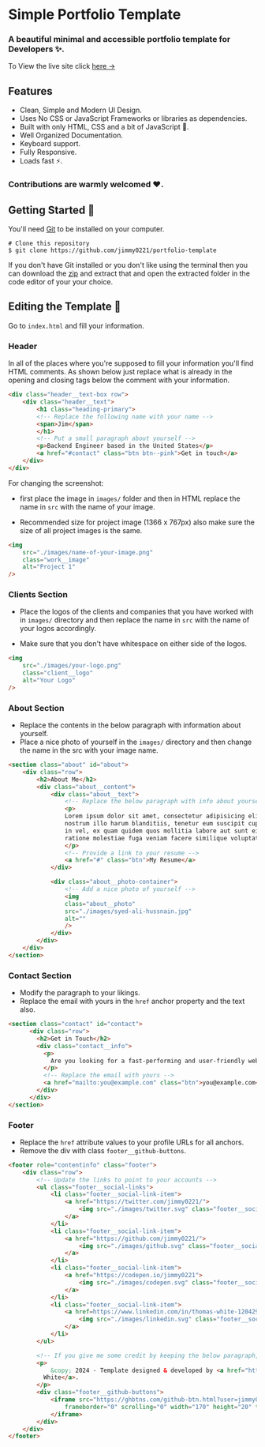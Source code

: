 # Simple Portfolio Template

### A beautiful minimal and accessible portfolio template for Developers ✨.

To View the live site click [here &rarr;](https://github.com/jimmy0221)

## Features

- Clean, Simple and Modern UI Design.
- Uses No CSS or JavaScript Frameworks or libraries as dependencies.
- Built with only HTML, CSS and a bit of JavaScript 🔨.
- Well Organized Documentation.
- Keyboard support.
- Fully Responsive.
- Loads fast ⚡.

### Contributions are warmly welcomed ❤️.

## Getting Started 🚀

You'll need [Git](https://git-scm.com) to be installed on your computer. 
```
# Clone this repository
$ git clone https://github.com/jimmy0221/portfolio-template
```

If you don't have Git installed or you don't like using the terminal then you can download the [zip](https://github.com/jimmy0221/portfolio-template/archive/master.zip) and extract that and open the extracted folder in the code editor of your your choice.

## Editing the Template 🔨

Go to `index.html` and fill your information. 

### Header

In all of the places where you're supposed to fill your information you'll find HTML comments. As shown below just replace what is already in the opening and closing tags below the comment with your information.

```html
<div class="header__text-box row">
    <div class="header__text">
        <h1 class="heading-primary">
        <!-- Replace the following name with your name -->
        <span>Jim</span>
        </h1>
        <!-- Put a small paragraph about yourself -->
        <p>Backend Engineer based in the United States</p>
        <a href="#contact" class="btn btn--pink">Get in touch</a>
    </div>
</div>
```


For changing the screenshot:
- first place the image in `images/` folder and then in HTML replace the name in `src` with the name of your image.

- Recommended size for project image (1366 x 767px) also make sure the size of all  project images is the same.

```html
<img
    src="./images/name-of-your-image.png"
    class="work__image"
    alt="Project 1"
/>
```

### Clients Section

- Place the logos of the clients and companies that you have worked with in `images/` directory and then replace the name in `src` with the name of your logos accordingly.

- Make sure that you don't have whitespace on either side of the logos.

```html
<img
    src="./images/your-logo.png"
    class="client__logo"
    alt="Your Logo"
/>
```

### About Section

- Replace the contents in the below paragraph with information about yourself.
- Place a nice photo of yourself in the `images/` directory and then change the name in the src with your image name.

```html
<section class="about" id="about">
    <div class="row">
        <h2>About Me</h2>
        <div class="about__content">
            <div class="about__text">
                <!-- Replace the below paragraph with info about yourself -->
                <p>
                Lorem ipsum dolor sit amet, consectetur adipisicing elit. Eos id
                nostrum illo harum blanditiis, tenetur eum suscipit cupiditate
                in vel, ex quam quidem quos mollitia labore aut sunt eius
                ratione molestiae fuga veniam facere similique voluptate.
                </p>
                <!-- Provide a link to your resume -->
                <a href="#" class="btn">My Resume</a>
            </div>

            <div class="about__photo-container">
                <!-- Add a nice photo of yourself -->
                <img
                class="about__photo"
                src="./images/syed-ali-hussnain.jpg"
                alt=""
                />
            </div>
        </div>
    </div>
</section>
```

### Contact Section

- Modify the paragraph to your likings.
- Replace the email with yours in the `href` anchor property and the text also.

```html
<section class="contact" id="contact">
      <div class="row">
        <h2>Get in Touch</h2>
        <div class="contact__info">
          <p>
            Are you looking for a fast-performing and user-friendly website to represent your product or business? or looking for any kind of consultation? or want to ask questions? or have some advice for me or just want to say "Hi 👋" in any case feel free to Let me know. I will do my best to respond back. 😊 The quickest way to reach out to me is via an email.
          </p>
          <!-- Replace the email with yours -->
          <a href="mailto:you@example.com" class="btn">you@example.com</a>
        </div>
      </div>
</section>
```

### Footer

- Replace the `href` attribute values to your profile URLs for all anchors.
- Remove the div with class `footer__github-buttons`.

```html
<footer role="contentinfo" class="footer">
    <div class="row">
        <!-- Update the links to point to your accounts -->
        <ul class="footer__social-links">
            <li class="footer__social-link-item">
                <a href="https://twitter.com/jimmy0221/">
                    <img src="./images/twitter.svg" class="footer__social-image" alt="Twitter">
                </a>
            </li>
            <li class="footer__social-link-item">
                <a href="https://github.com/jimmy0221/">
                    <img src="./images/github.svg" class="footer__social-image" alt="Github">
                </a>
            </li>
            <li class="footer__social-link-item">
                <a href="https://codepen.io/jimmy0221">
                    <img src="./images/codepen.svg" class="footer__social-image" alt="Codepen">
                </a>
            </li>
            <li class="footer__social-link-item">
                <a href=https://www.linkedin.com/in/thomas-white-120429/">
                    <img src="./images/linkedin.svg" class="footer__social-image" alt="Linkedin">
                </a>
            </li>
        </ul>

        <!-- If you give me some credit by keeping the below paragraph, will be huge for me 😊 Thanks. -->
        <p>
            &copy; 2024 - Template designed & developed by <a href="https://github.com/jimmy0221" class="link">Thomas
          White</a>.
        </p>
        <div class="footer__github-buttons">
            <iframe src="https://ghbtns.com/github-btn.html?user=jimmy0221&repo=portfolio-template&type=watch&count=true"
                frameborder="0" scrolling="0" width="170" height="20" title="Watch Portfolio Template on GitHub">
            </iframe>
        </div>
    </div>
</footer>
```
